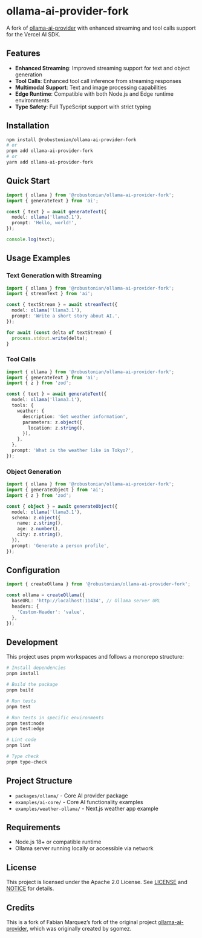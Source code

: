 # ollama-ai-provider-fork

A fork of [ollama-ai-provider](https://github.com/FabianMHz15/ollama-ai-provider) with enhanced streaming and tool calls support for the Vercel AI SDK.

## Features

- **Enhanced Streaming**: Improved streaming support for text and object generation
- **Tool Calls**: Enhanced tool call inference from streaming responses
- **Multimodal Support**: Text and image processing capabilities
- **Edge Runtime**: Compatible with both Node.js and Edge runtime environments
- **Type Safety**: Full TypeScript support with strict typing

## Installation

```bash
npm install @robustonian/ollama-ai-provider-fork
# or
pnpm add ollama-ai-provider-fork
# or
yarn add ollama-ai-provider-fork
```

## Quick Start

```typescript
import { ollama } from '@robustonian/ollama-ai-provider-fork';
import { generateText } from 'ai';

const { text } = await generateText({
  model: ollama('llama3.1'),
  prompt: 'Hello, world!',
});

console.log(text);
```

## Usage Examples

### Text Generation with Streaming

```typescript
import { ollama } from '@robustonian/ollama-ai-provider-fork';
import { streamText } from 'ai';

const { textStream } = await streamText({
  model: ollama('llama3.1'),
  prompt: 'Write a short story about AI.',
});

for await (const delta of textStream) {
  process.stdout.write(delta);
}
```

### Tool Calls

```typescript
import { ollama } from '@robustonian/ollama-ai-provider-fork';
import { generateText } from 'ai';
import { z } from 'zod';

const { text } = await generateText({
  model: ollama('llama3.1'),
  tools: {
    weather: {
      description: 'Get weather information',
      parameters: z.object({
        location: z.string(),
      }),
    },
  },
  prompt: 'What is the weather like in Tokyo?',
});
```

### Object Generation

```typescript
import { ollama } from '@robustonian/ollama-ai-provider-fork';
import { generateObject } from 'ai';
import { z } from 'zod';

const { object } = await generateObject({
  model: ollama('llama3.1'),
  schema: z.object({
    name: z.string(),
    age: z.number(),
    city: z.string(),
  }),
  prompt: 'Generate a person profile',
});
```

## Configuration

```typescript
import { createOllama } from '@robustonian/ollama-ai-provider-fork';

const ollama = createOllama({
  baseURL: 'http://localhost:11434', // Ollama server URL
  headers: {
    'Custom-Header': 'value',
  },
});
```

## Development

This project uses pnpm workspaces and follows a monorepo structure:

```bash
# Install dependencies
pnpm install

# Build the package
pnpm build

# Run tests
pnpm test

# Run tests in specific environments
pnpm test:node
pnpm test:edge

# Lint code
pnpm lint

# Type check
pnpm type-check
```

## Project Structure

- `packages/ollama/` - Core AI provider package
- `examples/ai-core/` - Core AI functionality examples
- `examples/weather-ollama/` - Next.js weather app example

## Requirements

- Node.js 18+ or compatible runtime
- Ollama server running locally or accessible via network

## License

This project is licensed under the Apache 2.0 License. See [LICENSE](./LICENSE.md) and [NOTICE](./NOTICE.md) for details.

## Credits

This is a fork of Fabian Marquez’s fork of the original project [ollama-ai-provider](https://github.com/sgomez/ollama-ai-pr), which was originally created by sgomez.

